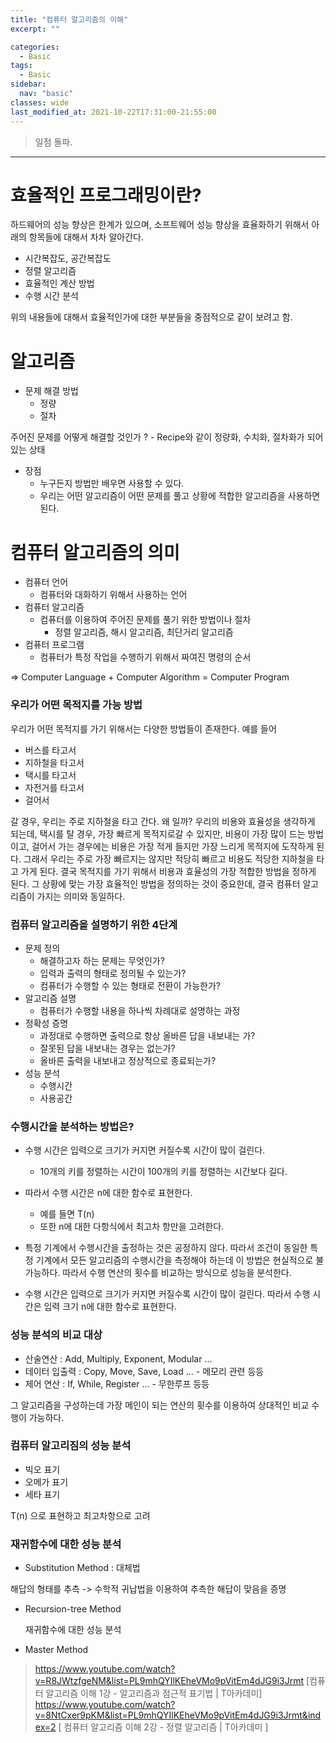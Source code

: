 ```yaml
---
title: "컴퓨터 알고리즘의 이해"
excerpt: ""

categories:
  - Basic
tags:
  - Basic
sidebar:
  nav: "basic"  
classes: wide
last_modified_at: 2021-10-22T17:31:00-21:55:00
---
```


> 일점 돌파. 

***

# 효율적인 프로그래밍이란? 

하드웨어의 성능 향상은 한계가 있으며, 소프트웨어 성능 향상을 효율화하기 위해서 아래의 항목들에 대해서 차차 알아간다. 

- 시간복잡도, 공간복잡도
- 정렬 알고리즘 
- 효율적인 계산 방법 
- 수행 시간 분석 

위의 내용들에 대해서 효율적인가에 대한 부분들을 중점적으로 같이 보려고 함. 

# 알고리즘 

- 문제 해결 방법
  - 정량
  - 절차 

주어진 문제를 어떻게 해결할 것인가 ? - Recipe와 같이 정량화, 수치화, 절차화가 되어 있는 상태 

- 장점 
  - 누구든지 방법만 배우면 사용할 수 있다. 
  - 우리는 어떤 알고리즘이 어떤 문제를 풀고 상황에 적합한 알고리즘을 사용하면 된다. 

# 컴퓨터 알고리즘의 의미 

- 컴퓨터 언어 
  - 컴퓨터와 대화하기 위해서 사용하는 언어 
- 컴퓨터 알고리즘 
  - 컴퓨터를 이용하여 주어진 문제를 풀기 위한 방법이나 절차 
    - 정렬 알고리즘, 해시 알고리즘, 최단거리 알고리즘 
- 컴퓨터 프로그램 
  - 컴퓨터가 특정 작업을 수행하기 위해서 짜여진 명령의 순서 


=> Computer Language + Computer Algorithm = Computer Program 

### 우리가 어떤 목적지를 가능 방법 

우리가 어떤 목적지를 가기 위해서는 다양한 방법들이 존재한다. 예를 들어 

- 버스를 타고서 
- 지하철을 타고서 
- 택시를 타고서 
- 자전거를 타고서 
- 걸어서 

갈 경우, 우리는 주로 지하철을 타고 간다. 왜 일까? 우리의 비용와 효율성을 생각하게 되는데, 택시를 탈 경우, 가장 빠르게 목적지로갈 수 있지만, 비용이 가장 많이 드는 방법이고, 걸어서 가는 경우에는 비용은 가장 적게 들지만 가장 느리게 목적지에 도작하게 된다. 그래서 우리는 주로 가장 빠르지는 않지만 적당히 빠르고 비용도 적당한 지하철을 타고 가게 된다. 결국 목적지를 가기 위해서 비용과 효율성의 가장 적합한 방법을 정하게 된다. 그 상황에 맞는 가장 효율적인 방법을 정의하는 것이 중요한데, 결국 컴퓨터 알고리즘이 가지는 의미와 동일하다.  
 
### 컴퓨터 알고리즘을 설명하기 위한 4단계 

- 문제 정의   
  - 해결하고자 하는 문제는 무엇인가?
  - 입력과 출력의 형태로 정의될 수 있는가?
  - 컴퓨터가 수행할 수 있는 형태로 전환이 가능한가?
- 알고리즘 설명
  - 컴퓨터가 수행할 내용을 하나씩 차례대로 설명하는 과정 
- 정확성 증명
  - 과정대로 수행하면 출력으로 항상 올바른 답을 내보내는 가?
  - 잘못된 답을 내보내는 경우는 없는가?
  - 올바른 출력을 내보내고 정상적으로 종료되는가?
- 성능 분석 
  - 수행시간 
  - 사용공간

### 수행시간을 분석하는 방법은?

- 수행 시간은 입력으로 크기가 커지면 커질수록 시간이 많이 걸린다. 

  - 10개의 키를 정렬하는 시간이 100개의 키를 정렬하는 시간보다 길다. 

- 따라서 수행 시간은 n에 대한 함수로 표현한다. 

  - 예를 들면 T(n)
  - 또한 n에 대한 다항식에서 최고차 항만을 고려한다. 

- 특정 기계에서 수행시간을 출정하는 것은 공정하지 않다. 따라서 조건이 동일한 특정 기계에서 모든 알고리즘의 수행시간을 측정해야 하는데 이 방법은 현실적으로 불가능하다. 따라서 수행 연산의 횟수를 비교하는 방식으로 성능을 분석한다. 

- 수행 시간은 입력으로 크기가 커지면 커질수록 시간이 많이 걸린다. 따라서 수행 시간은 입력 크기 n에 대한 함수로 표현한다. 

### 성능 분석의 비교 대상 

- 산술연산 : Add, Multiply, Exponent, Modular ... 
- 데이터 입출력 : Copy, Move, Save, Load ...  - 메모리 관련 등등 
- 제어 연산 : If, While, Register ... - 무한루프 등등

그 알고리즘을 구성하는데 가장 메인이 되는 연산의 횟수를 이용하여 상대적인 비교 수행이 가능하다. 

### 컴퓨터 알고리짐의 성능 분석 

- 빅오 표기
- 오메가 표기 
- 세타 표기 

T(n) 으로 표현하고 최고차항으로 고려 

### 재귀함수에 대한 성능 분석 


- Substitution Method : 대체법 

 해답의 형태를 추측 -> 수학적 귀납법을 이용하여 추측한 해답이 맞음을 증명 

- Recursion-tree Method

  재귀함수에 대한 성능 분석 

- Master Method 



> <https://www.youtube.com/watch?v=R8JWtzfgeNM&list=PL9mhQYIlKEheVMo9pVitEm4dJG9i3Jrmt> [컴퓨터 알고리즘 이해 1강 - 알고리즘과 점근적 표기법 | T아카데미]
> <https://www.youtube.com/watch?v=8NtCxer9pKM&list=PL9mhQYIlKEheVMo9pVitEm4dJG9i3Jrmt&index=2> [ 컴퓨터 알고리즘 이해 2강 - 정렬 알고리즘 | T아카데미 ]